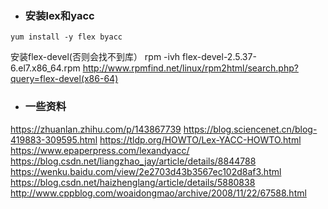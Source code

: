 - ### 安装lex和yacc
```shell
yum install -y flex byacc
```

安装flex-devel(否则会找不到库）
rpm -ivh flex-devel-2.5.37-6.el7.x86_64.rpm
http://www.rpmfind.net/linux/rpm2html/search.php?query=flex-devel(x86-64)

- ### 一些资料

https://zhuanlan.zhihu.com/p/143867739
https://blog.sciencenet.cn/blog-419883-309595.html
https://tldp.org/HOWTO/Lex-YACC-HOWTO.html
https://www.epaperpress.com/lexandyacc/
https://blog.csdn.net/liangzhao_jay/article/details/8844788
https://wenku.baidu.com/view/2e2703d43b3567ec102d8af3.html
https://blog.csdn.net/haizhenglang/article/details/5880838
http://www.cppblog.com/woaidongmao/archive/2008/11/22/67588.html